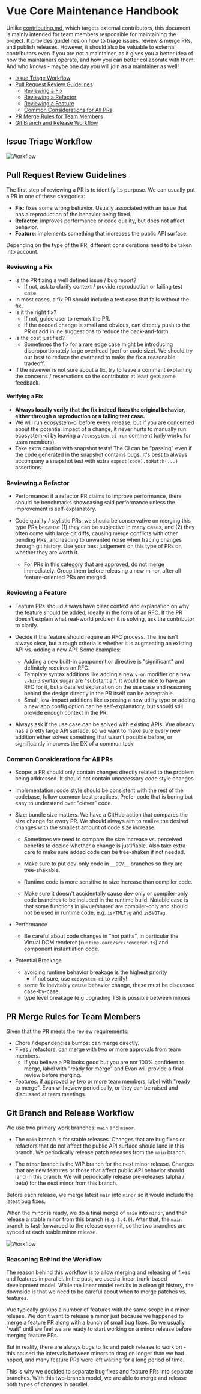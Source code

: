 # Vue Core Maintenance Handbook

Unlike [contributing.md](./contributing.md), which targets external contributors, this document is mainly intended for team members responsible for maintaining the project. It provides guidelines on how to triage issues, review & merge PRs, and publish releases. However, it should also be valuable to external contributors even if you are not a maintainer, as it gives you a better idea of how the maintainers operate, and how you can better collaborate with them. And who knows - maybe one day you will join as a maintainer as well!

- [Issue Triage Workflow](#issue-triage-workflow)
- [Pull Request Review Guidelines](#pull-request-review-guidelines)
  - [Reviewing a Fix](#reviewing-a-fix)
  - [Reviewing a Refactor](#reviewing-a-refactor)
  - [Reviewing a Feature](#reviewing-a-feature)
  - [Common Considerations for All PRs](#common-considerations-for-all-prs)
- [PR Merge Rules for Team Members](#pr-merge-rules-for-team-members)
- [Git Branch and Release Workflow](#git-branch-and-release-workflow)

## Issue Triage Workflow

![Workflow](./issue-workflow.png)

## Pull Request Review Guidelines

The first step of reviewing a PR is to identify its purpose. We can usually put a PR in one of these categories:

- **Fix**: fixes some wrong behavior. Usually associated with an issue that has a reproduction of the behavior being fixed.
- **Refactor**: improves performance or code quality, but does not affect behavior.
- **Feature**: implements something that increases the public API surface.

Depending on the type of the PR, different considerations need to be taken into account.

### Reviewing a Fix

- Is the PR fixing a well defined issue / bug report?
  - If not, ask to clarify context / provide reproduction or failing test case
- In most cases, a fix PR should include a test case that fails without the fix.
- Is it the right fix?
  - If not, guide user to rework the PR.
  - If the needed change is small and obvious, can directly push to the PR or add inline suggestions to reduce the back-and-forth.
- Is the cost justified?
  - Sometimes the fix for a rare edge case might be introducing disproportionately large overhead (perf or code size). We should try our best to reduce the overhead to make the fix a reasonable tradeoff.
- If the reviewer is not sure about a fix, try to leave a comment explaining the concerns / reservations so the contributor at least gets some feedback.

#### Verifying a Fix

- **Always locally verify that the fix indeed fixes the original behavior, either through a reproduction or a failing test case.**
- We will run [ecosystem-ci](https://github.com/vuejs/ecosystem-ci) before every release, but if you are concerned about the potential impact of a change, it never hurts to manually run ecosystem-ci by leaving a `/ecosystem-ci run` comment (only works for team members).
- Take extra caution with snapshot tests! The CI can be "passing" even if the code generated in the snapshot contains bugs. It's best to always accompany a snapshot test with extra `expect(code).toMatch(...)` assertions.

### Reviewing a Refactor

- Performance: if a refactor PR claims to improve performance, there should be benchmarks showcasing said performance unless the improvement is self-explanatory.

- Code quality / stylistic PRs: we should be conservative on merging this type PRs because (1) they can be subjective in many cases, and (2) they often come with large git diffs, causing merge conflicts with other pending PRs, and leading to unwanted noise when tracing changes through git history. Use your best judgement on this type of PRs on whether they are worth it.
  - For PRs in this category that are approved, do not merge immediately. Group them before releasing a new minor, after all feature-oriented PRs are merged.

### Reviewing a Feature

- Feature PRs should always have clear context and explanation on why the feature should be added, ideally in the form of an RFC. If the PR doesn't explain what real-world problem it is solving, ask the contributor to clarify.

- Decide if the feature should require an RFC process. The line isn't always clear, but a rough criteria is whether it is augmenting an existing API vs. adding a new API. Some examples:
  - Adding a new built-in component or directive is "significant" and definitely requires an RFC.
  - Template syntax additions like adding a new `v-on` modifier or a new `v-bind` syntax sugar are "substantial". It would be nice to have an RFC for it, but a detailed explanation on the use case and reasoning behind the design directly in the PR itself can be acceptable.
  - Small, low-impact additions like exposing a new utility type or adding a new app config option can be self-explanatory, but should still provide enough context in the PR.

- Always ask if the use case can be solved with existing APIs. Vue already has a pretty large API surface, so we want to make sure every new addition either solves something that wasn't possible before, or significantly improves the DX of a common task.

### Common Considerations for All PRs

- Scope: a PR should only contain changes directly related to the problem being addressed. It should not contain unnecessary code style changes.

- Implementation: code style should be consistent with the rest of the codebase, follow common best practices. Prefer code that is boring but easy to understand over "clever" code.

- Size: bundle size matters. We have a GitHub action that compares the size change for every PR. We should always aim to realize the desired changes with the smallest amount of code size increase.
  - Sometimes we need to compare the size increase vs. perceived benefits to decide whether a change is justifiable. Also take extra care to make sure added code can be tree-shaken if not needed.

  - Make sure to put dev-only code in `__DEV__` branches so they are tree-shakable.

  - Runtime code is more sensitive to size increase than compiler code.

  - Make sure it doesn't accidentally cause dev-only or compiler-only code branches to be included in the runtime build. Notable case is that some functions in @vue/shared are compiler-only and should not be used in runtime code, e.g. `isHTMLTag` and `isSVGTag`.

- Performance
  - Be careful about code changes in "hot paths", in particular the Virtual DOM renderer (`runtime-core/src/renderer.ts`) and component instantiation code.

- Potential Breakage
  - avoiding runtime behavior breakage is the highest priority
    - if not sure, use `ecosystem-ci` to verify!
  - some fix inevitably cause behavior change, these must be discussed case-by-case
  - type level breakage (e.g upgrading TS) is possible between minors

## PR Merge Rules for Team Members

Given that the PR meets the review requirements:

- Chore / dependencies bumps: can merge directly.
- Fixes / refactors: can merge with two or more approvals from team members.
  - If you believe a PR looks good but you are not 100% confident to merge, label with "ready for merge" and Evan will provide a final review before merging.
- Features: if approved by two or more team members, label with "ready to merge". Evan will review periodically, or they can be raised and discussed at team meetings.

## Git Branch and Release Workflow

We use two primary work branches: `main` and `minor`.

- The `main` branch is for stable releases. Changes that are bug fixes or refactors that do not affect the public API surface should land in this branch. We periodically release patch releases from the `main` branch.

- The `minor` branch is the WIP branch for the next minor release. Changes that are new features or those that affect public API behavior should land in this branch. We will periodically release pre-releases (alpha / beta) for the next minor from this branch.

Before each release, we merge latest `main` into `minor` so it would include the latest bug fixes.

When the minor is ready, we do a final merge of `main` into `minor`, and then release a stable minor from this branch (e.g. `3.4.0`). After that, the `main` branch is fast-forwarded to the release commit, so the two branches are synced at each stable minor release.

![Workflow](./git-branch-workflow.png)

### Reasoning Behind the Workflow

The reason behind this workflow is to allow merging and releasing of fixes and features in parallel. In the past, we used a linear trunk-based development model. While the linear model results in a clean git history, the downside is that we need to be careful about when to merge patches vs. features.

Vue typically groups a number of features with the same scope in a minor release. We don't want to release a minor just because we happened to merge a feature PR along with a bunch of small bug fixes. So we usually "wait" until we feel we are ready to start working on a minor release before merging feature PRs.

But in reality, there are always bugs to fix and patch release to work on - this caused the intervals between minors to drag on longer than we had hoped, and many feature PRs were left waiting for a long period of time.

This is why we decided to separate bug fixes and feature PRs into separate branches. With this two-branch model, we are able to merge and release both types of changes in parallel.
